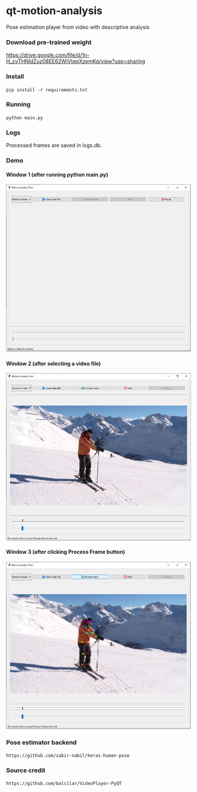 # qt-motion-analysis
Pose estimation player from video with descriptive analysis

### Download pre-trained weight

https://drive.google.com/file/d/1n-H_cvTHNldZuz08EE62WiVtqqXzemKq/view?usp=sharing

### Install

`pip install -r requirements.txt`

### Running

`python main.py`

### Logs

Processed frames are saved in logs.db.

### Demo

#### Window 1 (after running python main.py)

<p align="center">
  <img src="gui_1.png"/>
</p>

#### Window 2 (after selecting a video file)
 
<p align="center">
  <img src="gui_2.png"/>
</p>

#### Window 3 (after clicking Process Frame button)

<p align="center">
  <img src="gui_3.png"/>
</p>

### Pose estimator backend

`https://github.com/zabir-nabil/keras-human-pose`

### Source credit

`https://github.com/balcilar/VideoPlayer-PyQT`